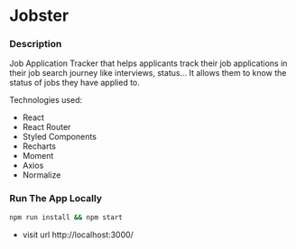 # Jobster

### Description

Job Application Tracker that helps applicants track their job applications in their job search journey like interviews, status... It allows them to know the status of jobs they have applied to.

Technologies used:

- React
- React Router
- Styled Components
- Recharts
- Moment
- Axios
- Normalize

### Run The App Locally

```sh
npm run install && npm start
```

- visit url http://localhost:3000/
